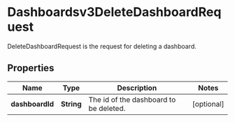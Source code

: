 

# Dashboardsv3DeleteDashboardRequest

DeleteDashboardRequest is the request for deleting a dashboard.

## Properties

| Name | Type | Description | Notes |
|------------ | ------------- | ------------- | -------------|
|**dashboardId** | **String** | The id of the dashboard to be deleted. |  [optional] |



